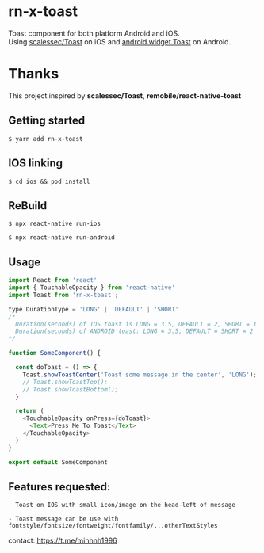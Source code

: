 # rn-x-toast
Toast component for both platform Android and iOS.  
Using [scalessec/Toast](https://github.com/scalessec/Toast) on iOS
and [android.widget.Toast](https://developer.android.com/reference/android/widget/Toast) on Android.

# Thanks
This project inspired by **scalessec/Toast**, **remobile/react-native-toast**

## Getting started
`$ yarn add rn-x-toast`
## IOS linking
`$ cd ios && pod install`
## ReBuild 
`$ npx react-native run-ios`

`$ npx react-native run-android`

## Usage
```javascript
import React from 'react'
import { TouchableOpacity } from 'react-native'
import Toast from 'rn-x-toast';

type DurationType = 'LONG' | 'DEFAULT' | 'SHORT'
/*
  Duration(seconds) of IOS toast is LONG = 3.5, DEFAULT = 2, SHORT = 1
  Duration(seconds) of ANDROID toast: LONG = 3.5, DEFAULT = SHORT = 2 
*/

function SomeComponent() {

  const doToast = () => {
    Toast.showToastCenter('Toast some message in the center', 'LONG');
    // Toast.showToastTop();
    // Toast.showToastBottom();
  }

  return (
    <TouchableOpacity onPress={doToast}>
      <Text>Press Me To Toast</Text>
    </TouchableOpacity>
  )
}

export default SomeComponent
```

## Features requested:
`- Toast on IOS with small icon/image on the head-left of message`

`- Toast message can be use with fontstyle/fontsize/fontweight/fontfamily/...otherTextStyles`

contact: https://t.me/minhnh1996
